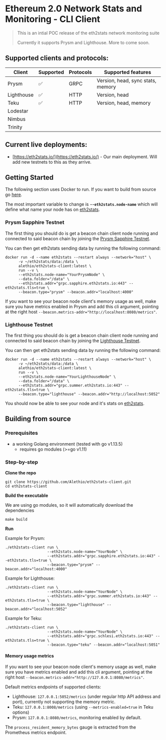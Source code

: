 # Ethereum 2.0 Network Stats and Monitoring - CLI Client

> This is an intial POC release of the eth2stats network monitoring suite
> 
> Currently it supports Prysm and Lighthouse.
> More to come soon.

## Supported clients and protocols:

| Client     | Supported | Protocols | Supported features                 |
|------------|-----------|-----------|------------------------------------|
| Prysm      | ✅         | GRPC      | Version, head, sync stats, memory |
| Lighthouse | ✅         | HTTP      | Version, head                      |
| Teku       | ✅         | HTTP      | Version, head, memory             |
| Lodestar   |           |           |                                    |
| Nimbus     |           |           |                                    |
| Trinity    |           |           |                                    |

  
## Current live deployments:

- [https://eth2stats.io/](https://eth2stats.io/) - Our main deployment. Will add new testnets to this as they arrive.

## Getting Started

The following section uses Docker to run. If you want to build from source go [here](#building-from-source).

The most important variable to change is **`--eth2stats.node-name`** which will define what name your node has on [eth2stats](https://eth2stats.io).


###  Prysm Sapphire Testnet

The first thing you should do is get a beacon chain client node running and connected to said beacon chain by joining the [Prysm Sapphire Testnet](https://prylabs.net/participate).

You can then get eth2stats sending data by running the following command:

```shell script
docker run -d --name eth2stats --restart always --network="host" \
      -v ~/eth2stats/data:/data \
      alethio/eth2stats-client:latest \
      run --v \
      --eth2stats.node-name="YourPrysmNode" \
      --data.folder="/data" \
      --eth2stats.addr="grpc.sapphire.eth2stats.io:443" --eth2stats.tls=true \
      --beacon.type="prysm" --beacon.addr="localhost:4000"
```

If you want to see your beacon node client's memory usage as well, make sure you have metrics enabled in Prysm and add this cli argument, pointing at the right host `--beacon.metrics-addr="http://localhost:8080/metrics"`.

### Lighthouse Testnet
The first thing you should do is get a beacon chain client node running and connected to said beacon chain by joining the [Lighthouse Testnet](https://lighthouse-book.sigmaprime.io/become-a-validator.html).

You can then get eth2stats sending data by running the following command: 

```shell script
docker run -d --name eth2stats --restart always --network="host" \
      -v ~/eth2stats/data:/data \
      alethio/eth2stats-client:latest \
      run --v \
      --eth2stats.node-name="YourLighthouseNode" \
      --data.folder="/data" \
      --eth2stats.addr="grpc.summer.eth2stats.io:443" --eth2stats.tls=true \
      --beacon.type="lighthouse" --beacon.addr="http://localhost:5052"
```

You should now be able to see your node and it's stats on [eth2stats](https://eth2stats.io).


## Building from source
### Prerequisites
- a working Golang environment (tested with go v1.13.5)
    - requires go modules (>=go v1.11)

### Step-by-step
**Clone the repo**
```shell script
git clone https://github.com/Alethio/eth2stats-client.git
cd eth2stats-client
```

**Build the executable**

We are using go modules, so it will automatically download the dependencies
```shell script
make build
```

**Run**

Example for Prysm:
```shell script
./eth2stats-client run \
                   --eth2stats.node-name="YourNode" \
                   --eth2stats.addr="grpc.sapphire.eth2stats.io:443" --eth2stats.tls=true \
                   --beacon.type="prysm" --beacon.addr="localhost:4000"
```

Example for Lighthouse:
```shell script
./eth2stats-client run \
                   --eth2stats.node-name="YourNode" \
                   --eth2stats.addr="grpc.summer.eth2stats.io:443" --eth2stats.tls=true \
                   --beacon.type="lighthouse" --beacon.addr="localhost:5052"
```

Example for Teku:
```shell script
./eth2stats-client run \
                   --eth2stats.node-name="YourNode" \
                   --eth2stats.addr="grpc.schlesi.eth2stats.io:443" --eth2stats.tls=true \
                   --beacon.type="teku" --beacon.addr="localhost:5051"
```

#### Memory usage metrics

If you want to see your beacon node client's memory usage as well, make sure you have metrics enabled and add this cli argument, pointing at the right host `--beacon.metrics-addr="http://127.0.0.1:8080/metrics"`.

Default metrics endpoints of supported clients:
- Lighthouse: `127.0.0.1:5052/metrics` (under regular http API address and port), currently not supporting the memory metric.
- Teku: `127.0.0.1:8008/metrics` (using `--metrics-enabled=true` in Teku options)
- Prysm: `127.0.0.1:8080/metrics`, monitoring enabled by default.

The `process_resident_memory_bytes` gauge is extracted from the Prometheus metrics endpoint.
